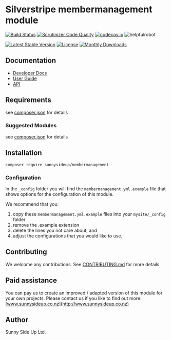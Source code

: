 # Silverstripe membermanagement module
[![Build Status](https://travis-ci.org/sunnysideup/silverstripe-membermanagement.svg?branch=master)](https://travis-ci.org/sunnysideup/silverstripe-membermanagement)
[![Scrutinizer Code Quality](https://scrutinizer-ci.com/g/sunnysideup/silverstripe-membermanagement/badges/quality-score.png?b=master)](https://scrutinizer-ci.com/g/sunnysideup/silverstripe-membermanagement/?branch=master)
[![codecov.io](https://codecov.io/github/sunnysideup/silverstripe-membermanagement/coverage.svg?branch=master)](https://codecov.io/github/sunnysideup/silverstripe-membermanagement?branch=master)
![helpfulrobot](https://helpfulrobot.io/sunnysideup/membermanagement/badge)

[![Latest Stable Version](https://poser.pugx.org/sunnysideup/membermanagement/version)](https://packagist.org/packages/sunnysideup/membermanagement)
[![License](https://poser.pugx.org/sunnysideup/membermanagement/license)](https://packagist.org/packages/sunnysideup/membermanagement)
[![Monthly Downloads](https://poser.pugx.org/sunnysideup/membermanagement/d/monthly)](https://packagist.org/packages/sunnysideup/membermanagement)


## Documentation



 * [Developer Docs](docs/en/INDEX.md)
 * [User Guide](docs/en/userguide.md)
 * [API](http://ssmods.com/apis/membermanagement/docs/en/api/)

## Requirements



see [composer.json](composer.json) for details

### Suggested Modules



see [composer.json](composer.json) for details


## Installation


```
composer require sunnysideup/membermanagement
```

### Configuration



In the `_config` folder you will find the `membermanagement.yml.example`
file that shows options for the configuration of this module.

We recommend that you:

  1. copy these `membermanagement.yml.example` files into your
`mysite/_config` folder
  2. remove the .example extension
  3. delete the lines you not care about, and
  4. adjust the configurations that you would like to use.


## Contributing



We welcome any contributions. See [CONTRIBUTING.md](CONTRIBUTING.md) for more details.

## Paid assistance



You can pay us to create an improved / adapted version of this module for your own projects.  Please contact us if you like to find out more: [www.sunnysideup.co.nz](http://www.sunnysideup.co.nz)

## Author



Sunny Side Up Ltd.
